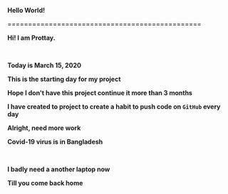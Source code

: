 **Hello World!**

===============================================
<br />

**Hi! I am Prottay.**

<br />

**Today is March 15, 2020**
<br />

**This is the starting day for my project**
<br />

**Hope I don't have this project continue it more than 3 months**
<br />

**I have created to project to create a habit to push code on **`GitHub`** every day**

**Alright, need more work**
<br />

**Covid-19 virus is in Bangladesh**

<br />

**I badly need a another laptop now**
<br />

**Till you come back home**
<br />
